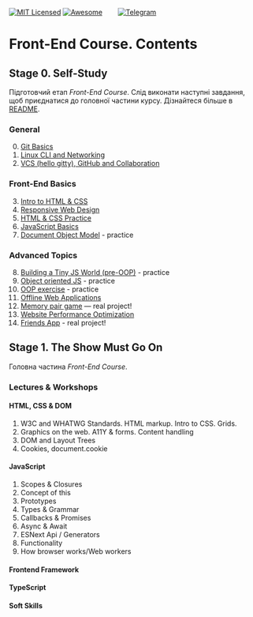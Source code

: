 [![MIT Licensed][icon-mit]][license]
[![Awesome][icon-awesome]][awesome]
&nbsp;&nbsp;&nbsp;&nbsp;&nbsp;&nbsp;
[![Telegram][icon-chat]][chat]

# Front-End Course. Contents

## Stage 0. Self-Study

Підготовчий етап _Front-End Course_. Слід виконати наступні завдання, щоб
приєднатися до головної частини курсу. Дізнайтеся більше в [README](README.md).

### General
 0. [Git Basics](tasks/git-intro.md)
 1. [Linux CLI and Networking](tasks/linux-cli-http.md)
 2. [VCS (hello gitty), GitHub and Collaboration](tasks/git-collaboration.md)

### Front-End Basics
 3. [Intro to HTML & CSS](tasks/html-css-intro.md)
 4. [Responsive Web Design](tasks/html-css-responsive.md)
 5. [HTML & CSS Practice](tasks/html-css-popup.md)
 6. [JavaScript Basics](tasks/js-basics.md)
 7. [Document Object Model](tasks/js-dom.md) - practice

### Advanced Topics
 8. [Building a Tiny JS World (pre-OOP)](tasks/js-pre-oop.md) - practice
 9. [Object oriented JS](tasks/js-oop.md) - practice
 10. [OOP exercise](tasks/js-post-oop.md) - practice
11. [Offline Web Applications](tasks/app-design-offline.md)
12. [Memory pair game](tasks/memory-pair-game.md) — real project!
13. [Website Performance Optimization](tasks/app-design-performance.md)
14. [Friends App](tasks/friends-app.md) - real project!

## Stage 1. The Show Must Go On

Головна частина _Front-End Course_.

### Lectures & Workshops

#### HTML, CSS & DOM

1. W3C and WHATWG Standards. HTML markup. Intro to CSS. Grids.
1. Graphics on the web. А11Y & forms. Content handling
1. DOM and Layout Trees
1. Cookies, document.cookie

#### JavaScript

1. Scopes & Closures
1. Concept of this
1. Prototypes
1. Types & Grammar
1. Callbacks & Promises
1. Async & Await
1. ESNext Api / Generators
1. Functionality
1. How browser works/Web workers

#### Frontend Framework

#### TypeScript

#### Soft Skills


[icon-chat]: https://img.shields.io/badge/chat-on%20telegram-blue.svg
[icon-mit]: https://img.shields.io/badge/license-MIT-blue.svg
[icon-ideas]: https://img.shields.io/badge/google--doc-ideas-ff69b4.svg
[icon-awesome]: https://cdn.rawgit.com/sindresorhus/awesome/d7305f38d29fed78fa85652e3a63e154dd8e8829/media/badge.svg

[license]: https://github.com/Kottans/web/blob/master/LICENSE.md
[awesome]: https://github.com/sindresorhus/awesome#front-end-development
[chat]: https://t.me/joinchat/CX8EF1JmLm9IM6J6oy2U7Q
